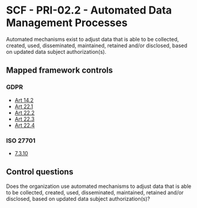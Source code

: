 # SCF - PRI-02.2 - Automated Data Management Processes
Automated mechanisms exist to adjust data that is able to be collected, created, used, disseminated, maintained, retained and/or disclosed, based on updated data subject authorization(s).
## Mapped framework controls
### GDPR
- [Art 14.2](../gdpr/art14.md#Article-142)
- [Art 22.1](../gdpr/art22.md#Article-221)
- [Art 22.2](../gdpr/art22.md#Article-222)
- [Art 22.3](../gdpr/art22.md#Article-223)
- [Art 22.4](../gdpr/art22.md#Article-224)
  
### ISO 27701
- [7.3.10](../iso27701/7310.md)
  
## Control questions
Does the organization use automated mechanisms to adjust data that is able to be collected, created, used, disseminated, maintained, retained and/or disclosed, based on updated data subject authorization(s)?
  